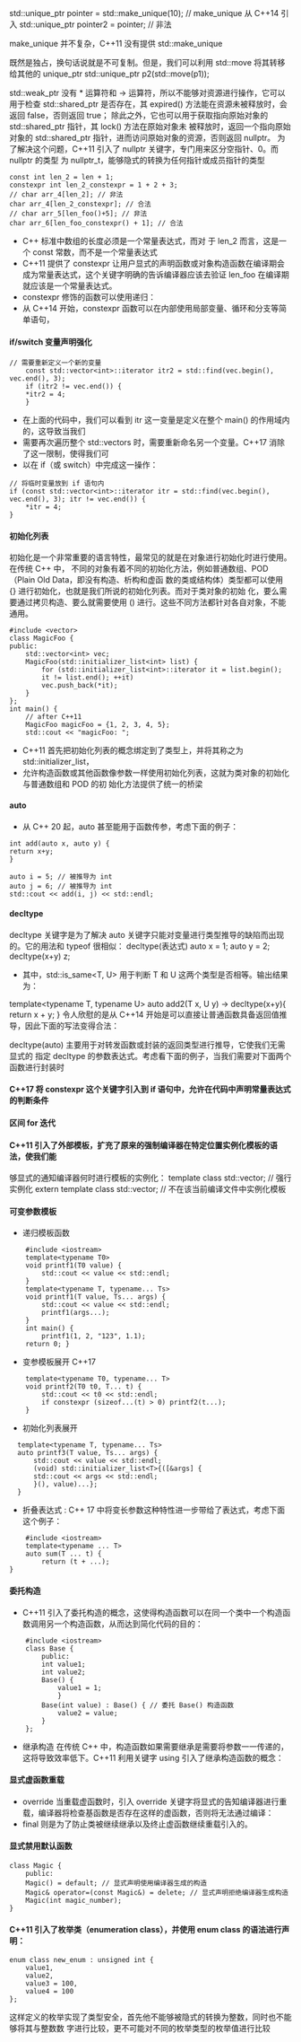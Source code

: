 


std::unique_ptr<int> pointer = std::make_unique<int>(10); // make_unique 从 C++14 引入
std::unique_ptr<int> pointer2 = pointer; // 非法

make_unique 并不复杂，C++11 没有提供 std::make_unique

既然是独占，换句话说就是不可复制。但是，我们可以利用 std::move 将其转移给其他的
unique_ptr
std::unique_ptr<Foo> p2(std::move(p1));

std::weak_ptr 没有 * 运算符和 -> 运算符，所以不能够对资源进行操作，它可以用于检查
std::shared_ptr 是否存在，其 expired() 方法能在资源未被释放时，会返回 false，否则返回 true；
除此之外，它也可以用于获取指向原始对象的 std::shared_ptr 指针，其 lock() 方法在原始对象未
被释放时，返回一个指向原始对象的 std::shared_ptr 指针，进而访问原始对象的资源，否则返回
nullptr。
为了解决这个问题，C++11 引入了 nullptr 关键字，专门用来区分空指针、0。而 nullptr 的类型
为 nullptr_t，能够隐式的转换为任何指针或成员指针的类型
```
const int len_2 = len + 1;
constexpr int len_2_constexpr = 1 + 2 + 3;
// char arr_4[len_2]; // 非法
char arr_4[len_2_constexpr]; // 合法
// char arr_5[len_foo()+5]; // 非法
char arr_6[len_foo_constexpr() + 1]; // 合法

```
* C++ 标准中数组的长度必须是一个常量表达式，而对 于 len_2 而言，这是一个 const 常数，而不是一个常量表达式
* C++11 提供了 constexpr 让用户显式的声明函数或对象构造函数在编译期会成为常量表达式，这个关键字明确的告诉编译器应该去验证 len_foo 在编译期就应该是一个常量表达式。
* constexpr 修饰的函数可以使用递归：
* 从 C++14 开始，constexpr 函数可以在内部使用局部变量、循环和分支等简单语句，

#### if/switch 变量声明强化
```
// 需要重新定义一个新的变量
    const std::vector<int>::iterator itr2 = std::find(vec.begin(), vec.end(), 3);
    if (itr2 != vec.end()) {
    *itr2 = 4; 
    }
```

* 在上面的代码中，我们可以看到 itr 这一变量是定义在整个 main() 的作用域内的，这导致当我们
* 需要再次遍历整个 std::vectors 时，需要重新命名另一个变量。C++17 消除了这一限制，使得我们可
* 以在 if（或 switch）中完成这一操作：
```
// 将临时变量放到 if 语句内
if (const std::vector<int>::iterator itr = std::find(vec.begin(), vec.end(), 3); itr != vec.end()) {
    *itr = 4;
}
```

#### 初始化列表
初始化是一个非常重要的语言特性，最常见的就是在对象进行初始化时进行使用。在传统 C++ 中，
不同的对象有着不同的初始化方法，例如普通数组、POD （Plain Old Data，即没有构造、析构和虚函
数的类或结构体）类型都可以使用 {} 进行初始化，也就是我们所说的初始化列表。而对于类对象的初始
化，要么需要通过拷贝构造、要么就需要使用 () 进行。这些不同方法都针对各自对象，不能通用。

```
#include <vector>
class MagicFoo {
public:
    std::vector<int> vec;
    MagicFoo(std::initializer_list<int> list) {
        for (std::initializer_list<int>::iterator it = list.begin();
        it != list.end(); ++it)
        vec.push_back(*it);
    }
};
int main() {
    // after C++11
    MagicFoo magicFoo = {1, 2, 3, 4, 5};
    std::cout << "magicFoo: ";
```
* C++11 首先把初始化列表的概念绑定到了类型上，并将其称之为 std::initializer_list，
* 允许构造函数或其他函数像参数一样使用初始化列表，这就为类对象的初始化与普通数组和 POD 的初 始化方法提供了统一的桥梁


#### auto

* 从 C++ 20 起，auto 甚至能用于函数传参，考虑下面的例子：
```
int add(auto x, auto y) {
return x+y;
}

auto i = 5; // 被推导为 int
auto j = 6; // 被推导为 int
std::cout << add(i, j) << std::endl;
```
#### decltype
decltype 关键字是为了解决 auto 关键字只能对变量进行类型推导的缺陷而出现的。它的用法和
typeof 很相似：
decltype(表达式)
auto x = 1;
auto y = 2;
decltype(x+y) z;

* 其中，std::is_same<T, U> 用于判断 T 和 U 这两个类型是否相等。输出结果为：

template<typename T, typename U>
auto add2(T x, U y) -> decltype(x+y){
return x + y;
}
令人欣慰的是从 C++14 开始是可以直接让普通函数具备返回值推导，因此下面的写法变得合法：

decltype(auto) 主要用于对转发函数或封装的返回类型进行推导，它使我们无需显式的
指定 decltype 的参数表达式。考虑看下面的例子，当我们需要对下面两个函数进行封装时

#### C++17 将 constexpr 这个关键字引入到 if 语句中，允许在代码中声明常量表达式的判断条件

#### 区间 for 迭代

#### C++11 引入了外部模板，扩充了原来的强制编译器在特定位置实例化模板的语法，使我们能
够显式的通知编译器何时进行模板的实例化：
template class std::vector<bool>; // 强行实例化
extern template class std::vector<double>; // 不在该当前编译文件中实例化模板

#### 可变参数模板
* 递归模板函数
```
    #include <iostream>
    template<typename T0>
    void printf1(T0 value) {
        std::cout << value << std::endl;
    }
    template<typename T, typename... Ts>
    void printf1(T value, Ts... args) {
        std::cout << value << std::endl;
        printf1(args...);
    }
    int main() {
        printf1(1, 2, "123", 1.1);
    return 0; }
```
* 变参模板展开 C++17
```
    template<typename T0, typename... T>
    void printf2(T0 t0, T... t) {
        std::cout << t0 << std::endl;
        if constexpr (sizeof...(t) > 0) printf2(t...);
    }
```
* 初始化列表展开
```
  template<typename T, typename... Ts>
  auto printf3(T value, Ts... args) {
      std::cout << value << std::endl;
      (void) std::initializer_list<T>{([&args] {
      std::cout << args << std::endl;
      }(), value)...};
  }
```
* 折叠表达式 : C++ 17 中将变长参数这种特性进一步带给了表达式，考虑下面这个例子：
```
    #include <iostream>
    template<typename ... T>
    auto sum(T ... t) {
        return (t + ...);
}
```

#### 委托构造
* C++11 引入了委托构造的概念，这使得构造函数可以在同一个类中一个构造函数调用另一个构造函数，从而达到简化代码的目的：
```
    #include <iostream>
    class Base {
        public:
        int value1;
        int value2;
        Base() {
            value1 = 1; 
            }
        Base(int value) : Base() { // 委托 Base() 构造函数
            value2 = value;
        }
    };
```

* 继承构造
在传统 C++ 中，构造函数如果需要继承是需要将参数一一传递的，这将导致效率低下。C++11 利用关键字 using 引入了继承构造函数的概念：

#### 显式虚函数重载
* override 当重载虚函数时，引入 override 关键字将显式的告知编译器进行重载，编译器将检查基函数是否存在这样的虚函数，否则将无法通过编译：
* final 则是为了防止类被继续继承以及终止虚函数继续重载引入的。
#### 显式禁用默认函数

```
class Magic {
    public:
    Magic() = default; // 显式声明使用编译器生成的构造
    Magic& operator=(const Magic&) = delete; // 显式声明拒绝编译器生成构造
    Magic(int magic_number);
}
```

#### C++11 引入了枚举类（enumeration class），并使用 enum class 的语法进行声明：
```
enum class new_enum : unsigned int {
    value1,
    value2,
    value3 = 100,
    value4 = 100
};
```
这样定义的枚举实现了类型安全，首先他不能够被隐式的转换为整数，同时也不能够将其与整数数
字进行比较，更不可能对不同的枚举类型的枚举值进行比较